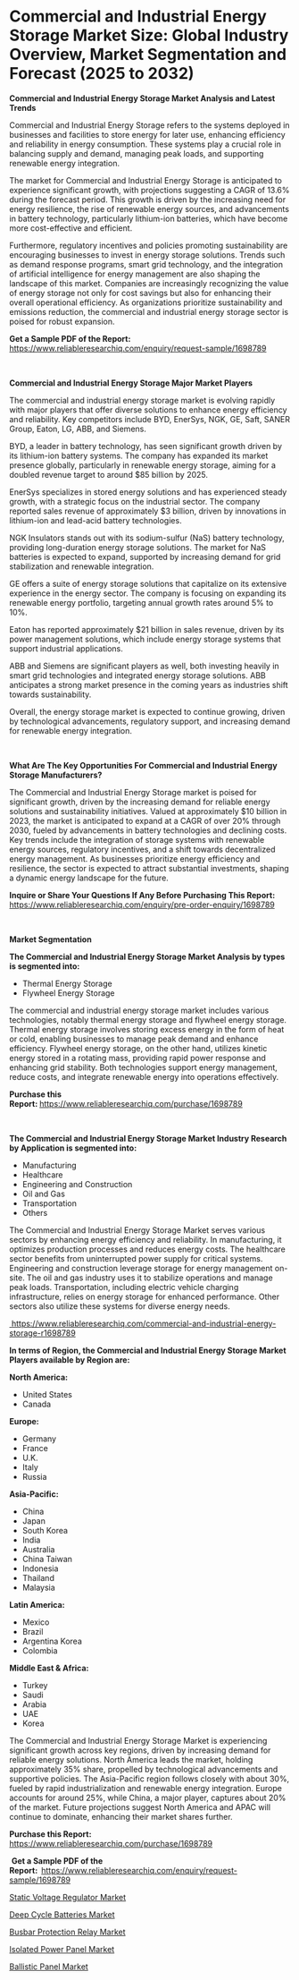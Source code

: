 <p><h1>Commercial and Industrial Energy Storage Market Size: Global Industry Overview, Market Segmentation and Forecast (2025 to 2032)</h1></p><p><strong>Commercial and Industrial Energy Storage Market Analysis and Latest Trends</strong></p>
<p><p>Commercial and Industrial Energy Storage refers to the systems deployed in businesses and facilities to store energy for later use, enhancing efficiency and reliability in energy consumption. These systems play a crucial role in balancing supply and demand, managing peak loads, and supporting renewable energy integration. </p><p>The market for Commercial and Industrial Energy Storage is anticipated to experience significant growth, with projections suggesting a CAGR of 13.6% during the forecast period. This growth is driven by the increasing need for energy resilience, the rise of renewable energy sources, and advancements in battery technology, particularly lithium-ion batteries, which have become more cost-effective and efficient. </p><p>Furthermore, regulatory incentives and policies promoting sustainability are encouraging businesses to invest in energy storage solutions. Trends such as demand response programs, smart grid technology, and the integration of artificial intelligence for energy management are also shaping the landscape of this market. Companies are increasingly recognizing the value of energy storage not only for cost savings but also for enhancing their overall operational efficiency. As organizations prioritize sustainability and emissions reduction, the commercial and industrial energy storage sector is poised for robust expansion.</p></p>
<p><strong>Get a Sample PDF of the Report:&nbsp;</strong> <a href="https://www.reliableresearchiq.com/enquiry/request-sample/1698789?utm_campaign=104&utm_medium=2&utm_source=Github&utm_content=ia&utm_term=07042025&utm_id=commercial-and-industrial-energy-storage">https://www.reliableresearchiq.com/enquiry/request-sample/1698789</a></p>
<p>&nbsp;</p>
<p><strong>Commercial and Industrial Energy Storage Major Market Players</strong></p>
<p><p>The commercial and industrial energy storage market is evolving rapidly with major players that offer diverse solutions to enhance energy efficiency and reliability. Key competitors include BYD, EnerSys, NGK, GE, Saft, SANER Group, Eaton, LG, ABB, and Siemens.</p><p>BYD, a leader in battery technology, has seen significant growth driven by its lithium-ion battery systems. The company has expanded its market presence globally, particularly in renewable energy storage, aiming for a doubled revenue target to around $85 billion by 2025.</p><p>EnerSys specializes in stored energy solutions and has experienced steady growth, with a strategic focus on the industrial sector. The company reported sales revenue of approximately $3 billion, driven by innovations in lithium-ion and lead-acid battery technologies.</p><p>NGK Insulators stands out with its sodium-sulfur (NaS) battery technology, providing long-duration energy storage solutions. The market for NaS batteries is expected to expand, supported by increasing demand for grid stabilization and renewable integration.</p><p>GE offers a suite of energy storage solutions that capitalize on its extensive experience in the energy sector. The company is focusing on expanding its renewable energy portfolio, targeting annual growth rates around 5% to 10%.</p><p>Eaton has reported approximately $21 billion in sales revenue, driven by its power management solutions, which include energy storage systems that support industrial applications.</p><p>ABB and Siemens are significant players as well, both investing heavily in smart grid technologies and integrated energy storage solutions. ABB anticipates a strong market presence in the coming years as industries shift towards sustainability.</p><p>Overall, the energy storage market is expected to continue growing, driven by technological advancements, regulatory support, and increasing demand for renewable energy integration.</p></p>
<p>&nbsp;</p>
<p><strong>What Are The Key Opportunities For Commercial and Industrial Energy Storage Manufacturers?</strong></p>
<p><p>The Commercial and Industrial Energy Storage market is poised for significant growth, driven by the increasing demand for reliable energy solutions and sustainability initiatives. Valued at approximately $10 billion in 2023, the market is anticipated to expand at a CAGR of over 20% through 2030, fueled by advancements in battery technologies and declining costs. Key trends include the integration of storage systems with renewable energy sources, regulatory incentives, and a shift towards decentralized energy management. As businesses prioritize energy efficiency and resilience, the sector is expected to attract substantial investments, shaping a dynamic energy landscape for the future.</p></p>
<p><strong>Inquire or Share Your Questions If Any Before Purchasing This Report:</strong> <a href="https://www.reliableresearchiq.com/enquiry/pre-order-enquiry/1698789?utm_campaign=104&utm_medium=2&utm_source=Github&utm_content=ia&utm_term=07042025&utm_id=commercial-and-industrial-energy-storage">https://www.reliableresearchiq.com/enquiry/pre-order-enquiry/1698789</a></p>
<p>&nbsp;</p>
<p><strong>Market Segmentation</strong></p>
<p><strong>The Commercial and Industrial Energy Storage Market Analysis by types is segmented into:</strong></p>
<p><ul><li>Thermal Energy Storage</li><li>Flywheel Energy Storage</li></ul></p>
<p><p>The commercial and industrial energy storage market includes various technologies, notably thermal energy storage and flywheel energy storage. Thermal energy storage involves storing excess energy in the form of heat or cold, enabling businesses to manage peak demand and enhance efficiency. Flywheel energy storage, on the other hand, utilizes kinetic energy stored in a rotating mass, providing rapid power response and enhancing grid stability. Both technologies support energy management, reduce costs, and integrate renewable energy into operations effectively.</p></p>
<p><strong>Purchase this Report:&nbsp;</strong><a href="https://www.reliableresearchiq.com/purchase/1698789?utm_campaign=104&utm_medium=2&utm_source=Github&utm_content=ia&utm_term=07042025&utm_id=commercial-and-industrial-energy-storage">https://www.reliableresearchiq.com/purchase/1698789</a></p>
<p>&nbsp;</p>
<p><strong>The Commercial and Industrial Energy Storage Market Industry Research by Application is segmented into:</strong></p>
<p><ul><li>Manufacturing</li><li>Healthcare</li><li>Engineering and Construction</li><li>Oil and Gas</li><li>Transportation</li><li>Others</li></ul></p>
<p><p>The Commercial and Industrial Energy Storage Market serves various sectors by enhancing energy efficiency and reliability. In manufacturing, it optimizes production processes and reduces energy costs. The healthcare sector benefits from uninterrupted power supply for critical systems. Engineering and construction leverage storage for energy management on-site. The oil and gas industry uses it to stabilize operations and manage peak loads. Transportation, including electric vehicle charging infrastructure, relies on energy storage for enhanced performance. Other sectors also utilize these systems for diverse energy needs.</p></p>
<p><a href="https://www.reliableresearchiq.com/commercial-and-industrial-energy-storage-r1698789?utm_campaign=104&utm_medium=2&utm_source=Github&utm_content=ia&utm_term=07042025&utm_id=commercial-and-industrial-energy-storage">&nbsp;https://www.reliableresearchiq.com/commercial-and-industrial-energy-storage-r1698789</a></p>
<p><strong>In terms of Region, the Commercial and Industrial Energy Storage Market Players available by Region are:</strong></p>
<p>
    <p> <strong> North America: </strong>
        <ul>
            <li>United States</li>
            <li>Canada</li>
        </ul>
        </p> 
    <p> <strong> Europe: </strong>
        <ul>
            <li>Germany</li>
            <li>France</li>
            <li>U.K.</li>
            <li>Italy</li>
            <li>Russia</li>
        </ul>
        </p> 
    <p> <strong> Asia-Pacific: </strong>
        <ul>
            <li>China</li>
            <li>Japan</li>
            <li>South Korea</li>
            <li>India</li>
            <li>Australia</li>
            <li>China Taiwan</li>
            <li>Indonesia</li>
            <li>Thailand</li>
            <li>Malaysia</li>
        </ul>
        </p> 
    <p> <strong> Latin America: </strong>
        <ul>
            <li>Mexico</li>
            <li>Brazil</li>
            <li>Argentina Korea</li>
            <li>Colombia</li>
        </ul>
        </p> 
    <p> <strong> Middle East & Africa: </strong>
        <ul>
            <li>Turkey</li>
            <li>Saudi</li>
            <li>Arabia</li>
            <li>UAE</li>
            <li>Korea</li>
        </ul>
    </p>
    </p>
<p><p>The Commercial and Industrial Energy Storage Market is experiencing significant growth across key regions, driven by increasing demand for reliable energy solutions. North America leads the market, holding approximately 35% share, propelled by technological advancements and supportive policies. The Asia-Pacific region follows closely with about 30%, fueled by rapid industrialization and renewable energy integration. Europe accounts for around 25%, while China, a major player, captures about 20% of the market. Future projections suggest North America and APAC will continue to dominate, enhancing their market shares further.</p></p>
<p><strong>Purchase this Report: </strong><a href="https://www.reliableresearchiq.com/purchase/1698789?utm_campaign=104&utm_medium=2&utm_source=Github&utm_content=ia&utm_term=07042025&utm_id=commercial-and-industrial-energy-storage">https://www.reliableresearchiq.com/purchase/1698789</a></p>
<p>&nbsp;<strong>Get a Sample PDF of the Report:&nbsp;&nbsp;</strong><a href="https://www.reliableresearchiq.com/enquiry/request-sample/1698789?utm_campaign=104&utm_medium=2&utm_source=Github&utm_content=ia&utm_term=07042025&utm_id=commercial-and-industrial-energy-storage">https://www.reliableresearchiq.com/enquiry/request-sample/1698789</a></p>
<p><strong></strong></p>
<p><p><a href="https://github.com/evraltandre36/Market-Research-Report-List-1/blob/main/static-voltage-regulator-market.md?utm_campaign=104&utm_medium=2&utm_source=Github&utm_content=ia&utm_term=07042025&utm_id=commercial-and-industrial-energy-storage">Static Voltage Regulator Market</a></p><p><a href="https://github.com/bredevasil2q/Market-Research-Report-List-1/blob/main/deep-cycle-batteries-market.md?utm_campaign=104&utm_medium=2&utm_source=Github&utm_content=ia&utm_term=07042025&utm_id=commercial-and-industrial-energy-storage">Deep Cycle Batteries Market</a></p><p><a href="https://github.com/kleyderoomes/Market-Research-Report-List-1/blob/main/busbar-protection-relay-market.md?utm_campaign=104&utm_medium=2&utm_source=Github&utm_content=ia&utm_term=07042025&utm_id=commercial-and-industrial-energy-storage">Busbar Protection Relay Market</a></p><p><a href="https://github.com/nedzazollo74/Market-Research-Report-List-1/blob/main/isolated-power-panel-market.md?utm_campaign=104&utm_medium=2&utm_source=Github&utm_content=ia&utm_term=07042025&utm_id=commercial-and-industrial-energy-storage">Isolated Power Panel Market</a></p><p><a href="https://github.com/hoppeellia6b/Market-Research-Report-List-1/blob/main/ballistic-panel-market.md?utm_campaign=104&utm_medium=2&utm_source=Github&utm_content=ia&utm_term=07042025&utm_id=commercial-and-industrial-energy-storage">Ballistic Panel Market</a></p></p>